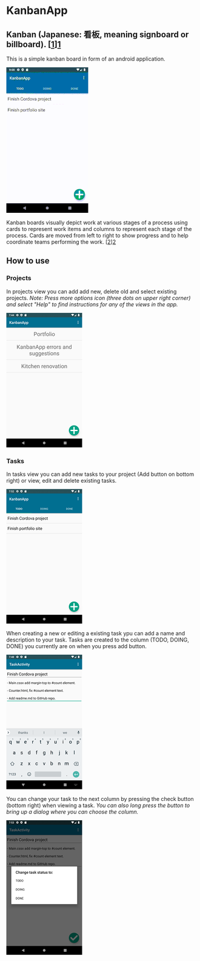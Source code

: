 # KanbanApp
## Kanban (Japanese: 看板, meaning signboard or billboard). [[1]][1]

This is a simple kanban board in form of an android application.

![KanbanApp](https://github.com/KHe48200/KanbanApp/blob/main/screenshots/KanbanApp.gif "KanbanApp")

Kanban boards visually depict work at various stages of a process using cards to represent work items and columns to represent each stage of the process. Cards are moved from left to right to show progress and to help coordinate teams performing the work. [[2]][2]

## How to use

### Projects

In projects view you can add add new, delete old and select existing projects.
_Note: Press more options icon (three dots on upper right corner) and select "Help" to find instructions for any of the views in the app._

![Projects view](https://github.com/KHe48200/KanbanApp/blob/main/screenshots/Screenshot_projects.png "Projects")

### Tasks

In tasks view you can add new tasks to your project (Add button on bottom right) or view, edit and delete existing tasks.

![Tasks view](https://github.com/KHe48200/KanbanApp/blob/main/screenshots/Screenshot_tasks.png "Tasks")

When creating a new or editing a existing task ypu can add a name and description to your task. Tasks are created to the column (TODO, DOING, DONE) you currently are on when you press add button.

![Task view](https://github.com/KHe48200/KanbanApp/blob/main/screenshots/Screenshot_individual_task.png "Task")

You can change your task to the next column by pressing the check button (bottom right) when viewing a task.
_You can also long press the button to bring up a dialog where you can choose the column._

![Change column](https://github.com/KHe48200/KanbanApp/blob/main/screenshots/Screenshot_change.png "Change column")

[1]: https://en.wikipedia.org/wiki/Kanban_(development)
[2]: https://en.wikipedia.org/wiki/Kanban_board